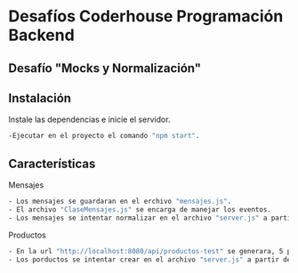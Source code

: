 # Desafíos Coderhouse Programación Backend
## Desafío "Mocks y Normalización" 
## Instalación
Instale las dependencias e inicie el servidor.
```sh
-Ejecutar en el proyecto el comando "npm start".
```
## Características
Mensajes
```sh
- Los mensajes se guardaran en el erchivo "mensajes.js".
- El archivo "ClaseMensajes.js" se encarga de manejar los eventos.
- Los mensajes se intentar normalizar en el archivo "server.js" a partir de la linea 109.
```

Productos
```sh
- En la url "http://localhost:8080/api/productos-test" se generara, 5 porductos al azar usando la libreria faker.
- Los porductos se intentar crear en el archivo "server.js" a partir de la linea 54.
```
